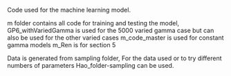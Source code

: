 Code used for the machine learning model. 

m folder contains all code for training and testing the model,
GP6_withVariedGamma is used for the 5000 varied gamma case but can also be used for the other varied cases
m_code_master is used for constant gamma models
m_Ren is for section 5

Data is generated from sampling folder, 
For the data used or to try different numbers of parameters Hao_folder-sampling can be used.

